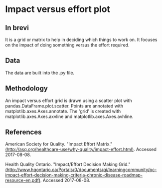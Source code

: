 # Impact versus effort plot

## In brevi

It is a grid or matrix to help in deciding which things to work on. It focuses on the impact of doing something versus the effort required.

## Data

The data are built into the .py file.

## Methodology

An impact versus effort grid is drawn using a scatter plot with pandas.DataFrame.plot.scatter. Points are annotated with matplotlib.axes.Axes.annotate. The 'grid' is created with matplotlib.axes.Axes.axvline and matplotlib.axes.Axes.avhline.

## References

American Society for Quality. "Impact Effort Matrix." [(http://asq.org/healthcare-use/why-quality/impact-effort.html)](http://asq.org/healthcare-use/why-quality/impact-effort.html). Accessed 2017-08-08.

Health Quality Ontario. "Impact/Effort Decision Making Grid." [(http://www.hqontario.ca/Portals/0/documents/qi/learningcommunity/pc-impact-effort-decision-making-criteria-chronic-disease-roadmap-resource-en.pdf)](http://www.hqontario.ca/Portals/0/documents/qi/learningcommunity/pc-impact-effort-decision-making-criteria-chronic-disease-roadmap-resource-en.pdf). Accessed 2017-08-08.
